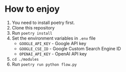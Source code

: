 # How to enjoy
1. You need to install poetry first.
1. Clone this repository
2. Run `poetry install`
3. Set the environment variables in `.env` file
    - `GOOGLE_API_KEY` - Google API key
    - `GOOGLE_CSE_ID` - Google Custom Search Engine ID
    - `OPENAI_API_KEY` - OpenAI API key
4. `cd ./modules`
5. Run `poetry run python flow.py`

